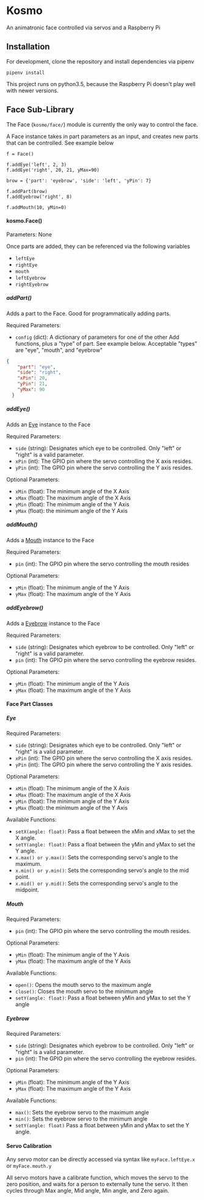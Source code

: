 # Kosmo
An animatronic face controlled via servos and a Raspberry Pi

## Installation
For development, clone the repository and install dependencies via pipenv

`pipenv install`

This project runs on python3.5, because the Raspberry Pi doesn't play well with newer versions.

## Face Sub-Library

The Face (`kosmo/face/`) module is currently the only way to control the face. 

A Face instance takes in part parameters as an input, and creates new parts that can be controlled. See example below

```
f = Face()

f.addEye('left', 2, 3)
f.addEye('right', 20, 21, yMax=90)

brow = {'part': 'eyebrow', 'side': 'left', 'yPin': 7}

f.addPart(brow)
f.addEyebrow('right', 8)

f.addMouth(10, yMin=0)
```

#### kosmo.Face()
Parameters: None

Once parts are added, they can be referenced via the following variables
* `leftEye`
* `rightEye`
* `mouth`
* `leftEyebrow`
* `rightEyebrow`

##### addPart()
Adds a part to the Face. Good for programmatically adding parts.

Required Parameters:
* `config` (dict): A dictionary of parameters for one of the other Add functions, plus a "type" of part. See example below.
Acceptable "types" are "eye", "mouth", and "eyebrow"
```json
{
    "part": "eye",
    "side": "right",
    "xPin": 20,
    "yPin": 21,
    "yMax": 90
  }
```

##### addEye()
Adds an [Eye](#eye) instance to the Face

Required Parameters:
* `side` (string): Designates which eye to be controlled. Only "left" or "right" is a valid parameter.
* `xPin` (int): The GPIO pin where the servo controlling the X axis resides.
* `yPin` (int): The GPIO pin where the servo controlling the Y axis resides.

Optional Parameters:
* `xMin` (float): The minimum angle of the X Axis
* `xMax` (float): The maximum angle of the X Axis
* `yMin` (float): The minimum angle of the Y Axis
* `yMax` (float): the minimum angle of the Y Axis


##### addMouth()
Adds a [Mouth](#mouth) instance to the Face

Required Parameters:
* `pin` (int): The GPIO pin where the servo controlling the mouth resides

Optional Parameters:
* `yMin` (float): The minimum angle of the Y Axis
* `yMax` (float): The maximum angle of the Y Axis


##### addEyebrow()
Adds a [Eyebrow](#eyebrow) instance to the Face


Required Parameters:
* `side` (string): Designates which eyebrow to be controlled. Only "left" or "right" is a valid parameter.
* `pin` (int): The GPIO pin where the servo controlling the eyebrow resides.

Optional Parameters:
* `yMin` (float): The minimum angle of the Y Axis
* `yMax` (float): The maximum angle of the Y Axis

#### Face Part Classes

##### Eye

Required Parameters:
* `side` (string): Designates which eye to be controlled. Only "left" or "right" is a valid parameter.
* `xPin` (int): The GPIO pin where the servo controlling the X axis resides.
* `yPin` (int): The GPIO pin where the servo controlling the Y axis resides.

Optional Parameters:
* `xMin` (float): The minimum angle of the X Axis
* `xMax` (float): The maximum angle of the X Axis
* `yMin` (float): The minimum angle of the Y Axis
* `yMax` (float): the minimum angle of the Y Axis

Available Functions:
* `setX(angle: float)`: Pass a float between the xMin and xMax to set the X angle.
* `setY(angle: float)`: Pass a float between the yMin and yMax to set the Y angle.
* `x.max() or y.max()`: Sets the corresponding servo's angle to the maximum.
* `x.min() or y.min()`: Sets the corresponding servo's angle to the mid point.
* `x.mid() or y.mid()`: Sets the corresponding servo's angle to the midpoint.

##### Mouth

Required Parameters:
* `pin` (int): The GPIO pin where the servo controlling the mouth resides.

Optional Parameters:
* `yMin` (float): The minimum angle of the Y Axis
* `yMax` (float): The maximum angle of the Y Axis

Available Functions:
* `open()`: Opens the mouth servo to the maximum angle
* `close()`: Closes the mouth servo to the minimum angle
* `setY(angle: float)`: Pass a float between yMin and yMax to set the Y angle

##### Eyebrow

Required Parameters:
* `side` (string): Designates which eyebrow to be controlled. Only "left" or "right" is a valid parameter.
* `pin` (int): The GPIO pin where the servo controlling the eyebrow resides.

Optional Parameters:
* `yMin` (float): The minimum angle of the Y Axis
* `yMax` (float): The maximum angle of the Y Axis

Available Functions:
* `max()`: Sets the eyebrow servo to the maximum angle
* `min()`: Sets the eyebrow servo to the minimum angle
* `setY(angle: float)` Pass a float between yMin and yMax to set the Y angle.

#### Servo Calibration
Any servo motor can be directly accessed via syntax like `myFace.leftEye.x` or `myFace.mouth.y`

All servo motors have a calibrate function, which moves the servo to the zero position, and waits for a person to externally tune the servo. It then cycles through Max angle, Mid angle, Min angle, and Zero again.
